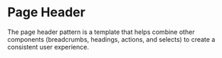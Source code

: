 # Page Header

The page header pattern is a template that helps combine other components (breadcrumbs, headings, actions, and selects) to create a consistent user experience.